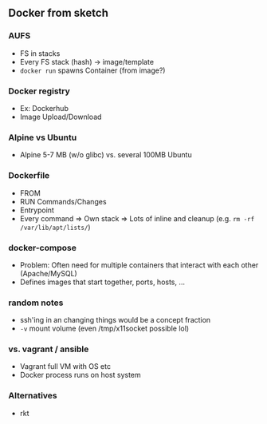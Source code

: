 ## Docker from sketch

### AUFS
* FS in stacks
* Every FS stack (hash) -> image/template
* `docker run` spawns Container (from image?)

### Docker registry
* Ex: Dockerhub
* Image Upload/Download

### Alpine vs Ubuntu
* Alpine 5-7 MB (w/o glibc) vs. several 100MB Ubuntu

### Dockerfile
* FROM <existing image>
* RUN Commands/Changes
* Entrypoint
* Every command => Own stack => Lots of inline and cleanup (e.g. `rm -rf /var/lib/apt/lists/`)

### docker-compose
* Problem: Often need for multiple containers that interact with each other (Apache/MySQL)
* Defines images that start together, ports, hosts, ...


### random notes
* ssh'ing in an changing things would be a concept fraction
* `-v` mount volume (even /tmp/x11socket possible lol)

### vs. vagrant / ansible
* Vagrant full VM with OS etc
* Docker process runs on host system

### Alternatives
* rkt
